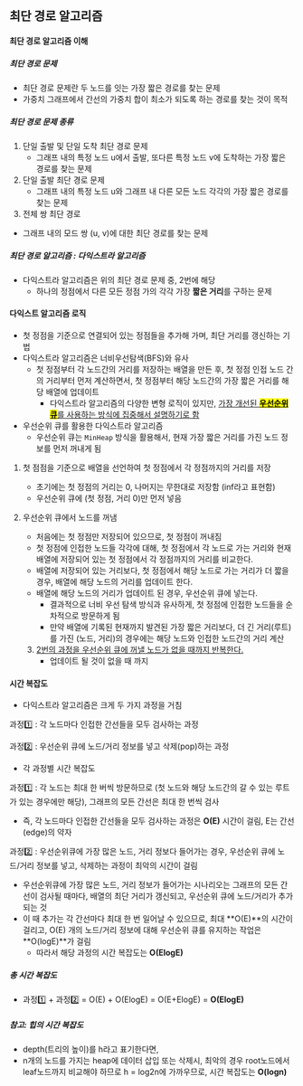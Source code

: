 ## 최단 경로 알고리즘

#### 최단 경로 알고리즘 이해

##### 최단 경로 문제

- 최단 경로 문제란 두 노드를 잇는 가장 짧은 경로를 찾는 문제
- 가중치 그래프에서 간선의 가중치 합이 최소가 되도록 하는 경로를 찾는 것이 목적

##### 최단 경로 문제 종류

1. 단일 출발 및 단일 도착 최단 경로 문제
   - 그래프 내의 특정 노드 u에서 출발, 또다른 특정 노드 v에 도착하는 가장 짧은 경로를 찾는 문제
2. 단일 출발 최단 경로 문제
   - 그래프 내의 특정 노드 u와 그래프 내 다른 모든 노드 각각의 가장 짧은 경로를 찾는 문제
3.  전체 쌍 최단 경로
   - 그래프 내의 모드 쌍 (u, v)에 대한 최단 경로를 찾는 문제



##### 최단 경로 알고리즘 : 다익스트라 알고리즘

- 다익스트라 알고리즘은 위의 최단 경로 문제 중, 2번에 해당
  - 하나의 정점에서 다른 모든 정점 가의 각각 가장 **짧은 거리**를 구하는 문제



#### 다익스트 알고리즘 로직 

- 첫 정점을 기준으로 연결되어 있는 정점들을 추가해 가며, 최단 거리를 갱신하는 기법
- 다익스트라 알고리즘은 너비우선탐색(BFS)와 유사
  - 첫 정점부터 각 노드간의 거리를 저장하는 배열을 만든 후, 첫 정점 인접 노드 간의 거리부터 먼저 계산하면서, 첫 정점부터 해당 노드간의 가장 짧은 거리를 해당 배열에 업데이트
    - 다익스트라 알고리즘의 다양한 변형 로직이 있지만, <u>가장 개선된 <mark>**우선순위 큐**</mark>를 사용하는 방식에 집중해서 설명하기로 함</u>
- 우선순위 큐를 활용한 다익스트라 알고리즘
  - 우선순위 큐는 `MinHeap` 방식을 활용해서, 현재 가장 짧은 거리를 가진 노드 정보를 먼저 꺼내게 됨

1. 첫 점점을 기준으로 배열을 선언하여 첫 정점에서 각 정점까지의 거리를 저장

   - 초기에는 첫 정점의 거리는 0, 나머지는 무한대로 저장함 (inf라고 표현함)
   - 우선순위 큐에 (첫 정점, 거리 0)만 먼저 넣음

2. 우선순위 큐에서 노드를 꺼냄

   - 처음에는 첫 정점만 저장되어 있으므로, 첫 정점이 꺼내짐
   - 첫 정점에 인접한 노드들 각각에 대해, 첫 정점에서 각 노드로 가는 거리와 현재 배열에 저장되어 있는 첫 정점에서 각 정점까지의 거리를 비교한다.
   - 배열에 저장되어 있는 거리보다, 첫 정점에서 해당 노드로 가는 거리가 더 짧을 경우, 배열에 해당 노드의 거리를 업데이트 한다.
   - 배열에 해당 노드의 거리가 업데이트 된 경우, 우선순위 큐에 넣는다.
     - 결과적으로 너비 우선 탐색 방식과 유사하게, 첫 정점에 인접한 노드들을 순차적으로 방문하게 됨
     - 만약 배열에 기록된 현재까지 발견된 가장 짧은 거리보다, 더 긴 거리(루트)를 가진 (노드, 거리)의 경우에는 해당 노드와 인접한 노드간의 거리 계산

   3. <u>2번의 과정을 우선순위 큐에 꺼낼 노드가 없을 때까지 반복한다.</u>
      - 업데이트 될 것이 없을 때 까지



#### 시간 복잡도

- 다익스트라 알고리즘은 크게 두 가지 과정을 거침

과정1️⃣ : 각 노드마다 인접한 간선들을 모두 검사하는 과정

과정:two: : 우선순위 큐에 노드/거리 정보를 넣고 삭제(pop)하는 과정

- 각 과정별 시간 복잡도

과정1️⃣ : 각 노드는 최대 한 버씩 방문하므로 (첫 노드와 해당 노드간의 갈 수 있는 루트가 있는 경우에만 해당), 그래프의 모든 간선은 최대 한 번씩 검사

- 즉, 각 노드마다 인접한 간선들을 모두 검사하는 과정은 **O(E)** 시간이 걸림, E는 간선(edge)의 약자

과정:two: : 우선순위큐에 가장 많은 노드, 거리 정보다 들어가는 경우, 우선순위 큐에 노드/거리 정보를 넣고, 삭제하는 과정이 최악의 시간이 걸림

- 우선순위큐에 가장 많은 노드, 거리 정보가 들어가는 시나리오는 그래프의 모든 간선이 검사될 때마다, 배열의 최단 거리가 갱신되고, 우선순위 큐에 노드/거리가 추가되는 것
- 이 때 추가는 각 간선마다 최대 한 번 일어날 수 있으므로, 최대 **O(E)**의 시간이 걸리고, O(E) 개의 노드/거리 정보에 대해 우선순위 큐를 유지하는 작업은 **O(logE)**가 걸림
  - 따라서 해당 과정의 시간 복잡도는 **O(ElogE)**

##### 총 시간 복잡도

- 과정1️⃣ + 과정:two: = O(E) + O(ElogE) = O(E+ElogE) = **O(ElogE)**



##### 참고: 힙의 시간 복잡도

- depth(트리의 높이)를 h라고 표기한다면,
- n개의 노드를 가지는 heap에 데이터 삽입 또는 삭제시, 최악의 경우 root노드에서 leaf노드까지 비교해야 하므로 h = log2n에 가까우므로, 시간 복잡도는 **O(logn)**